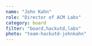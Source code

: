 ```yaml
---
name: "John Kahn"
role: "Director of ACM Labs"
category: board
filter: "board,hackutd,labs"
photo: "team-hackutd-johnkahn"
---
```

